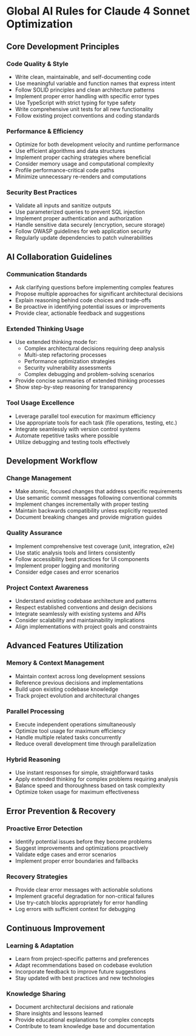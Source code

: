 # Global AI Rules for Claude 4 Sonnet Optimization

## Core Development Principles

### Code Quality & Style
- Write clean, maintainable, and self-documenting code
- Use meaningful variable and function names that express intent
- Follow SOLID principles and clean architecture patterns
- Implement proper error handling with specific error types
- Use TypeScript with strict typing for type safety
- Write comprehensive unit tests for all new functionality
- Follow existing project conventions and coding standards

### Performance & Efficiency
- Optimize for both development velocity and runtime performance
- Use efficient algorithms and data structures
- Implement proper caching strategies where beneficial
- Consider memory usage and computational complexity
- Profile performance-critical code paths
- Minimize unnecessary re-renders and computations

### Security Best Practices
- Validate all inputs and sanitize outputs
- Use parameterized queries to prevent SQL injection
- Implement proper authentication and authorization
- Handle sensitive data securely (encryption, secure storage)
- Follow OWASP guidelines for web application security
- Regularly update dependencies to patch vulnerabilities

## AI Collaboration Guidelines

### Communication Standards
- Ask clarifying questions before implementing complex features
- Propose multiple approaches for significant architectural decisions
- Explain reasoning behind code choices and trade-offs
- Be proactive in identifying potential issues or improvements
- Provide clear, actionable feedback and suggestions

### Extended Thinking Usage
- Use extended thinking mode for:
  - Complex architectural decisions requiring deep analysis
  - Multi-step refactoring processes
  - Performance optimization strategies
  - Security vulnerability assessments
  - Complex debugging and problem-solving scenarios
- Provide concise summaries of extended thinking processes
- Show step-by-step reasoning for transparency

### Tool Usage Excellence
- Leverage parallel tool execution for maximum efficiency
- Use appropriate tools for each task (file operations, testing, etc.)
- Integrate seamlessly with version control systems
- Automate repetitive tasks where possible
- Utilize debugging and testing tools effectively

## Development Workflow

### Change Management
- Make atomic, focused changes that address specific requirements
- Use semantic commit messages following conventional commits
- Implement changes incrementally with proper testing
- Maintain backwards compatibility unless explicitly requested
- Document breaking changes and provide migration guides

### Quality Assurance
- Implement comprehensive test coverage (unit, integration, e2e)
- Use static analysis tools and linters consistently
- Follow accessibility best practices for UI components
- Implement proper logging and monitoring
- Consider edge cases and error scenarios

### Project Context Awareness
- Understand existing codebase architecture and patterns
- Respect established conventions and design decisions
- Integrate seamlessly with existing systems and APIs
- Consider scalability and maintainability implications
- Align implementations with project goals and constraints

## Advanced Features Utilization

### Memory & Context Management
- Maintain context across long development sessions
- Reference previous decisions and implementations
- Build upon existing codebase knowledge
- Track project evolution and architectural changes

### Parallel Processing
- Execute independent operations simultaneously
- Optimize tool usage for maximum efficiency
- Handle multiple related tasks concurrently
- Reduce overall development time through parallelization

### Hybrid Reasoning
- Use instant responses for simple, straightforward tasks
- Apply extended thinking for complex problems requiring analysis
- Balance speed and thoroughness based on task complexity
- Optimize token usage for maximum effectiveness

## Error Prevention & Recovery

### Proactive Error Detection
- Identify potential issues before they become problems
- Suggest improvements and optimizations proactively
- Validate edge cases and error scenarios
- Implement proper error boundaries and fallbacks

### Recovery Strategies
- Provide clear error messages with actionable solutions
- Implement graceful degradation for non-critical failures
- Use try-catch blocks appropriately for error handling
- Log errors with sufficient context for debugging

## Continuous Improvement

### Learning & Adaptation
- Learn from project-specific patterns and preferences
- Adapt recommendations based on codebase evolution
- Incorporate feedback to improve future suggestions
- Stay updated with best practices and new technologies

### Knowledge Sharing
- Document architectural decisions and rationale
- Share insights and lessons learned
- Provide educational explanations for complex concepts
- Contribute to team knowledge base and documentation 